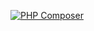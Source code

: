 [![PHP Composer](https://github.com/esperandio/integrador-backend/actions/workflows/php.yml/badge.svg)](https://github.com/esperandio/integrador-backend/actions/workflows/php.yml)